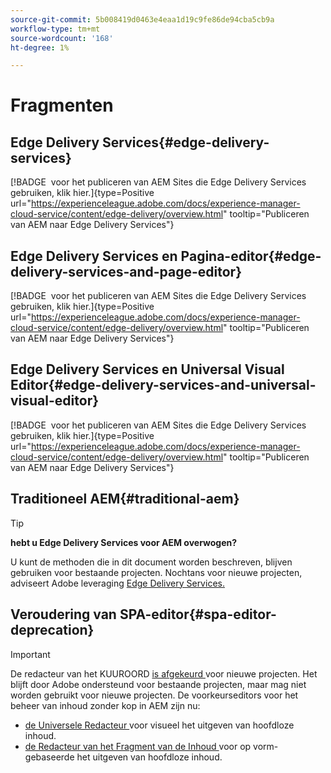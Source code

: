 ```yaml
---
source-git-commit: 5b008419d0463e4eaa1d19c9fe86de94cba5cb9a
workflow-type: tm+mt
source-wordcount: '168'
ht-degree: 1%

---
```

# Fragmenten

## Edge Delivery Services{#edge-delivery-services}

[!BADGE &#x200B; voor het publiceren van AEM Sites die Edge Delivery Services gebruiken, klik hier.]{type=Positive url="https://experienceleague.adobe.com/docs/experience-manager-cloud-service/content/edge-delivery/overview.html" tooltip="Publiceren van AEM naar Edge Delivery Services"}

## Edge Delivery Services en Pagina-editor{#edge-delivery-services-and-page-editor}

[!BADGE &#x200B; voor het publiceren van AEM Sites die Edge Delivery Services gebruiken, klik hier.]{type=Positive url="https://experienceleague.adobe.com/docs/experience-manager-cloud-service/content/edge-delivery/overview.html" tooltip="Publiceren van AEM naar Edge Delivery Services"}

## Edge Delivery Services en Universal Visual Editor{#edge-delivery-services-and-universal-visual-editor}

[!BADGE &#x200B; voor het publiceren van AEM Sites die Edge Delivery Services gebruiken, klik hier.]{type=Positive url="https://experienceleague.adobe.com/docs/experience-manager-cloud-service/content/edge-delivery/overview.html" tooltip="Publiceren van AEM naar Edge Delivery Services"}

## Traditioneel AEM{#traditional-aem}

>[!TIP]
>
>**hebt u Edge Delivery Services voor AEM overwogen?**
>
>U kunt de methoden die in dit document worden beschreven, blijven gebruiken voor bestaande projecten. Nochtans voor nieuwe projecten, adviseert Adobe leveraging [ Edge Delivery Services.](https://experienceleague.adobe.com/en/docs/experience-manager-cloud-service/content/edge-delivery/overview)

## Veroudering van SPA-editor{#spa-editor-deprecation}

>[!IMPORTANT]
>
>De redacteur van het KUUROORD [ is afgekeurd ](https://experienceleague.adobe.com/en/docs/experience-manager-cloud-service/content/implementing/developing/hybrid/spa-editor-deprecation) voor nieuwe projecten. Het blijft door Adobe ondersteund voor bestaande projecten, maar mag niet worden gebruikt voor nieuwe projecten. De voorkeurseditors voor het beheer van inhoud zonder kop in AEM zijn nu:
>
>* [ de Universele Redacteur ](https://experienceleague.adobe.com/en/docs/experience-manager-cloud-service/content/edge-delivery/wysiwyg-authoring/authoring) voor visueel het uitgeven van hoofdloze inhoud.
>* [ de Redacteur van het Fragment van de Inhoud ](https://experienceleague.adobe.com/en/docs/experience-manager-cloud-service/content/assets/content-fragments/content-fragments-managing) voor op vorm-gebaseerde het uitgeven van hoofdloze inhoud.
